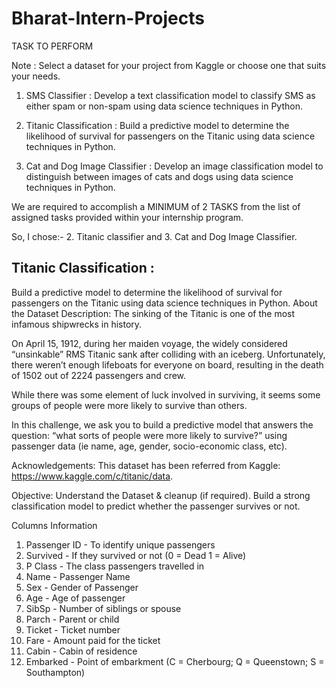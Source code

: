 # Bharat-Intern-Projects

TASK TO PERFORM

Note : Select a dataset for your project from
Kaggle or choose one that suits your needs.

1. SMS Classifier :
Develop a text classification model to
classify SMS as either spam or non-spam
using data science techniques in Python.

2. Titanic Classification :
Build a predictive model to determine the
likelihood of survival for passengers on
the Titanic using data science techniques
in Python.

3. Cat and Dog Image Classifier :
Develop an image classification model to
distinguish between images of cats and dogs
using data science techniques in Python.

We are required to accomplish a MINIMUM of 2 TASKS
from the list of assigned tasks provided within your
internship program.

So, I chose:- 2. Titanic classifier and 3. Cat and Dog Image Classifier.


## Titanic Classification :
Build a predictive model to determine the likelihood of survival for passengers on the Titanic using data science techniques in Python.
About the Dataset
Description:
The sinking of the Titanic is one of the most infamous shipwrecks in history.

On April 15, 1912, during her maiden voyage, the widely considered “unsinkable” RMS Titanic sank after colliding with an iceberg. Unfortunately, there weren’t enough lifeboats for everyone on board, resulting in the death of 1502 out of 2224 passengers and crew.

While there was some element of luck involved in surviving, it seems some groups of people were more likely to survive than others.

In this challenge, we ask you to build a predictive model that answers the question: “what sorts of people were more likely to survive?” using passenger data (ie name, age, gender, socio-economic class, etc).

Acknowledgements:
This dataset has been referred from Kaggle: https://www.kaggle.com/c/titanic/data.

Objective:
Understand the Dataset & cleanup (if required). Build a strong classification model to predict whether the passenger survives or not.

Columns Information
1) Passenger ID - To identify unique passengers
2) Survived - If they survived or not (0 = Dead 1 = Alive)
3) P Class - The class passengers travelled in
4) Name - Passenger Name
5) Sex - Gender of Passenger
6) Age - Age of passenger
7) SibSp - Number of siblings or spouse
8) Parch - Parent or child
9) Ticket - Ticket number
10) Fare - Amount paid for the ticket
11) Cabin - Cabin of residence
12) Embarked - Point of embarkment (C = Cherbourg; Q = Queenstown; S = Southampton)
